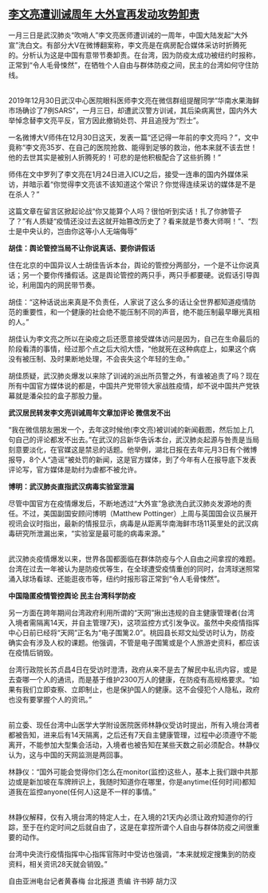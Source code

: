 <!--1609755670000-->
[李文亮遭训诫周年 大外宣再发动攻势卸责](https://www.rfa.org/mandarin/yataibaodao/huanjing/hcm-01042021052057.html)
------

<p>一月三日是武汉肺炎“吹哨人”李文亮医师遭训诫的一周年，中国大陆发起“大外宣”洗白文。有部分大V在微博翻案称，李文亮是在病房配合媒体采访时折腾死的。分析认为这是中国有意带节奏卸责。在台湾，因为防疫太成功被纽约时报称，正常到“令人毛骨悚然”，在牺牲个人自由与群体防疫之间，民主的台湾如何守住防线。</p><p><br/>2019年12月30日武汉中心医院眼科医师李文亮在微信群组提醒同学“华南水果海鲜市场确诊了7例SARS”，一月三日，却遭武汉警方训诫，其后染病离世，国内外大举悼念替李文亮平反，官方因此撤销处罚、并且追授为“烈士”。</p><p>一名微博大V师伟在12月30日这天，发表一篇“还记得一年前的李文亮吗？”，文中竟称“李文亮35岁、在自己的医院抢救、能得到足够的救治，他本来就不该去世！他的去世其实是被别人折腾死的！可悲的是他积极配合了这些折腾！”</p><p>师伟在文中罗列了李文亮在1月24日进入ICU之后，接受一连串的国内外媒体采访，并暗示着“你觉得李文亮该不该知道这个常识？你觉得连续采访的媒体是不是在杀人？”</p><p>这篇文章在留言区掀起论战“你又能算个人吗？很怕听到实话！扎了你肺管子了？”有人质疑“疫情还没过去这就开始篡改历史了？看来就是节奏大师啊！”、“烈士是中央认的，岂由你这等小人无端侮辱”</p><p><strong>胡佳：舆论管控当局不让你说真话、要你讲假话</strong></p><p>住在北京的中国异议人士胡佳告诉本台，舆论的管控分两部分，一个是不让你说真话；另一个要你传播假话。这是舆论管控的两只手，两只手都要硬。说假话引导舆论，利用国内的网民带节奏。</p><p>胡佳：“这种话说出来真是不负责任，人家说了这么多的话让全世界都知道疫情防范的重要性，和一个健康的社会绝不能压制不同的声音，绝不能压制最早曝光真相的人。”</p><p>胡佳认为李文亮之所以在染疫之后还愿意接受媒体访问是因为，自己在生命最后的阶段看清的事情，经过那个点之后大彻大悟，“他就死在这种病症上，如果这个病没有被压制、及时果断地处理，不会丧失这个年轻的生命。”</p><p>胡佳质疑，武汉肺炎爆发以来除了训诫的派出所员警之外，有谁被追责了吗？现在所有中国官方媒体说的都是，中国共产党带领大家战胜疫情，却不说中国共产党铁幕就是潘朵拉的盒子那股力量。</p><p><strong>武汉居民转发李文亮训诫周年文章加评论 微信发不出</strong></p><p>“我在微信朋友圈发一个，去年这时候他(李文亮)被训诫的新闻截图，然后加上几句自己的评论都发不出去。”在武汉的吕新华告诉本台，武汉肺炎起源与咎责是当局刻意要淡化，在官媒这是禁忌的话题。他举例，湖北日报在去年元月3日有个微博报导，8个人“造谣”被处罚的新闻，这是官方媒体，到了今年有人在报导底下发表评论写，官方媒体是助纣为虐都不被允许。</p><p><strong>博明：武汉肺炎直指武汉病毒实验室泄漏</strong></p><p>尽管中国官方在疫情爆发后，不断地透过“大外宣”急欲洗白武汉肺炎发源地的责任。不过，美国副国安顾问博明（Matthew Pottinger）上周与英国国会议员展开视讯会议时指出，最新的情报显示，病毒是从距离华南海鲜市场11英里处的武汉病毒研究所泄漏出来，“实验室是最可能的病毒来源。”</p><p><br/>武汉肺炎疫情爆发以来，世界各国都面临在群体防疫与个人自由之间拿捏的难题。台湾在过去一年被认为是防疫优等生，在全球遭受疫情重创的同时，台湾球迷照常涌入球场看球、还能逛夜市等，纽约时报形容正常到“令人毛骨悚然”。</p><p><strong>中国隐匿疫情管控舆论 民主台湾科学防疫</strong></p><p>另一方面在跨年期间台湾政府利用所谓的“天网”揪出违规的自主健康管理者(台湾入境者需隔离14天，并自主管理7天)，这项监控方式引发争议。虽然中央疫情指挥中心日前已经将“天网”正名为“电子围篱2.0”。桃园县长郑文灿受访时认为，防疫确实会有涉及人权的课题。他强调，不管是电子围篱或是个人旅游史资料，都应该在疫情后销毁。</p><p>台湾行政院长苏贞昌4日在受访时澄清，政府从来不是去了解民中私讯内容，或是去查哪一个人的通讯，而是基于维护2300万人的健康，在防疫有高规格要求。“如果有我们立即查察、立即制止，也是保护国人的健康。这不会侵犯个人隐私，政府也没有要掌握个人的资讯。”</p><p><br/>前立委、现任台湾中山医学大学附设医院医师林静仪受访时提出，所有入境台湾者都被告知，进来后有14天隔离，之后还有7天自主健康管理，过程中必须遵守不能离开，不能参加大型集会活动，入境者也被告知在某些天数之前必须配合。林静仪认为，这与中国的天网监测是两回事。</p><p>林静仪：“国外可能会觉得你们怎么在monitor(监控)这些人，基本上我们跟中共那边或是新加坡在车牌辨识上，我随时知道你在哪里，你是anytime(任何时间)都知道我在监控anyone(任何人)这是不一样的事情。”</p><p><br/>林静仪解释，仅有入境台湾的特定人士，在入境的21天内必须让政府知道你的行踪，至于在约定时间之后就自由了，这是在拿捏所谓个人自由与群体防疫之间很重要的动作。</p><p>台湾中央流行疫情指挥中心指挥官陈时中受访也强调，“本来就规定搜集到的防疫资料，相关资讯28天就会销毁。”</p><p>自由亚洲电台记者黄春梅 台北报道 责编 许书婷 胡力汉</p>

